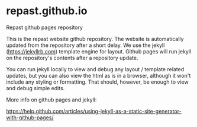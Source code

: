# repast.github.io
Repast github pages repository

This is the repast website github repository. The website is automatically updated from the repository after a short delay. 
We use the jekyll (https://jekyllrb.com) template engine for layout. Github pages will run jekyll on the repository's
contents after a repository update.

You can run jekyll locally to view and debug any layout / template related updates, but you can also view the html as is
in a browser, although it won't include any styling or formatting. That should, however, be enough to view and debug 
simple edits. 

More info on github pages and jekyll:

https://help.github.com/articles/using-jekyll-as-a-static-site-generator-with-github-pages/
